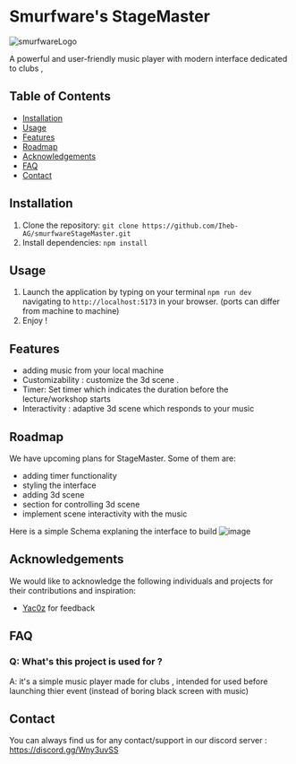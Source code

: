 # Smurfware's StageMaster

![smurfwareLogo](https://github.com/Iheb-AG/smurfwareStageMaster/assets/101937924/fd4dabc8-de56-4dc9-aab1-3095ea984e04)

A powerful and user-friendly music player with modern interface dedicated to clubs , 

## Table of Contents
- [Installation](#installation)
- [Usage](#usage)
- [Features](#features)
- [Roadmap](#roadmap)
- [Acknowledgements](#acknowledgements)
- [FAQ](#faq)
- [Contact](#contact)

## Installation
1. Clone the repository: `git clone https://github.com/Iheb-AG/smurfwareStageMaster.git`
2. Install dependencies: `npm install`


## Usage
1. Launch the application by typing on your terminal `npm run dev` navigating to `http://localhost:5173` in your browser. (ports can differ from machine to machine)
2. Enjoy !

## Features
- adding music from your local machine
- Customizability : customize the 3d scene .
- Timer: Set timer which indicates the duration before the lecture/workshop starts
- Interactivity : adaptive 3d scene which responds to your music  


## Roadmap
We have upcoming plans for StageMaster. Some of them are:
- adding timer functionality
- styling the interface
- adding 3d scene
- section for controlling 3d scene
- implement scene interactivity with the music

Here is a simple Schema explaning the interface to build
![image](https://github.com/Iheb-AG/smurfwareStageMaster/assets/101937924/909cbf41-b6c0-4442-8ef5-195dd7943eb9)




## Acknowledgements
We would like to acknowledge the following individuals and projects for their contributions and inspiration:

- [Yac0z](https://github.com/Yac0z) for feedback

## FAQ
### Q: What's this project is used for ?
A: it's a simple music player made for clubs , intended for used before launching thier event (instead of boring black screen with music)


## Contact
You can always find us for any contact/support in our discord server : https://discord.gg/Wny3uvSS
